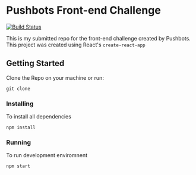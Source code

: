 # Pushbots Front-end Challenge

[![Build Status](https://scrutinizer-ci.com/g/afahmy31/pushbots-frontend-challenge/badges/build.png?b=master)](https://scrutinizer-ci.com/g/afahmy31/pushbots-frontend-challenge/build-status/master)

This is my submitted repo for the front-end challenge created by Pushbots.
This project was created using React's `create-react-app`

## Getting Started

Clone the Repo on your machine or run:

```
git clone
```

### Installing

To install all dependencies

```
npm install
```

### Running

To run development enviromnent

```
npm start
```
